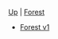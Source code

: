 <!-- Forest wrappings  sidebar.md -->
[Up](/climateeconomics/sos_wrapping/) | [Forest](/climateeconomics/sos_wrapping/sos_wrapping_forest/)

* [Forest v1](forest_v1/documentation/forest_disc)
